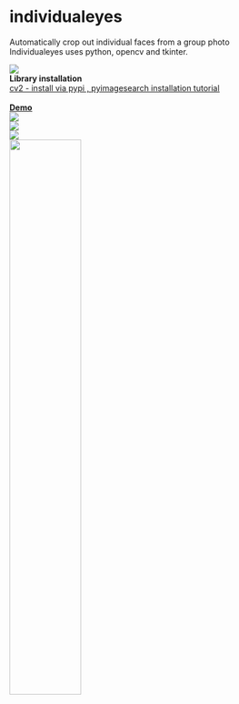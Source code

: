 # individualeyes
Automatically crop out individual faces from a group photo<br>
Individualeyes uses python, opencv and tkinter. <br> 

<img src="logo.png"><br>
<b>Library installation</b> <br>
<u>cv2<u> -  <a href="https://pypi.org/project/opencv-python/">install via pypi</a> , <a href="https://www.pyimagesearch.com/2018/09/19/pip-install-opencv/">pyimagesearch installation tutorial</a>
<br><br>
<b>Demo</b><br>
  <img src="steps/1.png"><br>
  <img src="steps/2.png"><br>
  <img src="steps/3.png"><br>
  <img src="steps/4.png" style="width: 50%; height: 50%"><br>
